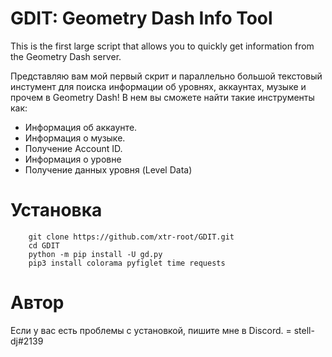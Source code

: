 # GDIT: Geometry Dash Info Tool
This is the first large script that allows you to quickly get information from the Geometry Dash server.

Представляю вам мой первый скрит и параллельно большой текстовый инстумент для поиска информации об уровнях, аккаунтах, музыке и прочем в Geometry Dash!
В нем вы сможете найти такие инструменты как:
- Информация об аккаунте.
- Информация о музыке.
- Получение Account ID.
- Информация о уровне
- Получение данных уровня (Level Data)

# Установка

``` 
    git clone https://github.com/xtr-root/GDIT.git
    cd GDIT
    python -m pip install -U gd.py
    pip3 install colorama pyfiglet time requests
```

# Автор

Если у вас есть проблемы с установкой, пишите мне в Discord. = stell-dj#2139
